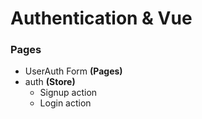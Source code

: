 # Authentication & Vue

### Pages

- UserAuth Form **(Pages)**
- auth **(Store)**
  - Signup action
  - Login action
